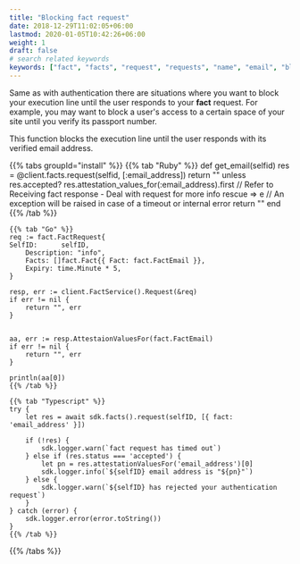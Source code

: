 ```yaml
---
title: "Blocking fact request"
date: 2018-12-29T11:02:05+06:00
lastmod: 2020-01-05T10:42:26+06:00
weight: 1
draft: false
# search related keywords
keywords: ["fact", "facts", "request", "requests", "name", "email", "blocking"]
---
```


Same as with authentication there are situations where you want to block your execution line until the user responds to your **fact** request. For example, you may want to block a user's access to a certain space of your site until you verify its passport number.

This function blocks the execution line until the user responds with its verified email address.


{{% tabs groupId="install" %}}
    {{% tab "Ruby" %}}
        def get_email(selfid)
            res = @client.facts.request(selfid, [:email_address])
            return "" unless res.accepted?
            res.attestation_values_for(:email_address).first
            // Refer to Receiving fact response - Deal with request for more info
        rescue => e // An exception will be raised in case of a timeout or internal error
            return ""
        end
    {{% /tab %}}

    {{% tab "Go" %}}
    req := fact.FactRequest{
    SelfID:      selfID,
        Description: "info",
        Facts: []fact.Fact{{ Fact: fact.FactEmail }},
        Expiry: time.Minute * 5,
    }

    resp, err := client.FactService().Request(&req)
    if err != nil {
        return "", err
    }


    aa, err := resp.AttestaionValuesFor(fact.FactEmail)
    if err != nil {
        return "", err
    }

    println(aa[0])
    {{% /tab %}}

    {{% tab "Typescript" %}}
    try {
        let res = await sdk.facts().request(selfID, [{ fact: 'email_address' }])

        if (!res) {
            sdk.logger.warn(`fact request has timed out`)
        } else if (res.status === 'accepted') {
            let pn = res.attestationValuesFor('email_address')[0]
            sdk.logger.info(`${selfID} email address is "${pn}"`)
        } else {
            sdk.logger.warn(`${selfID} has rejected your authentication request`)
        }
    } catch (error) {
        sdk.logger.error(error.toString())
    }
    {{% /tab %}}
{{% /tabs %}}